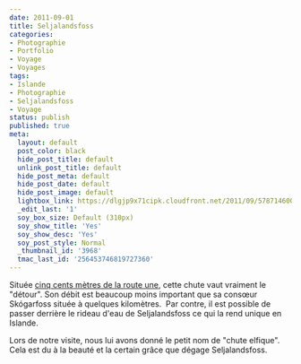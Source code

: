 ```yaml
---
date: 2011-09-01
title: Seljalandsfoss
categories:
- Photographie
- Portfolio
- Voyage
- Voyages
tags:
- Islande
- Photographie
- Seljalandsfoss
- Voyage
status: publish
published: true
meta:
  layout: default
  post_color: black
  hide_post_title: default
  unlink_post_title: default
  hide_post_meta: default
  hide_post_date: default
  hide_post_image: default
  lightbox_link: https://dlgjp9x71cipk.cloudfront.net/2011/09/5787146006_2dc9e7a20c_b1.jpg
  _edit_last: '1'
  soy_box_size: Default (310px)
  soy_show_title: 'Yes'
  soy_show_desc: 'Yes'
  soy_post_style: Normal
  _thumbnail_id: '3968'
  tmac_last_id: '256453746819727360'
---
```

Située <a title="Emplacement de la chute" href="https://g.co/maps/meh9">cinq cents mètres de la route une</a>, cette chute vaut vraiment le "détour".<!--more--> Son débit est beaucoup moins important que sa consœur Skógarfoss située à quelques kilomètres.  Par contre, il est possible de passer derrière le rideau d'eau de Seljalandsfoss ce qui la rend unique en Islande.

Lors de notre visite, nous lui avons donné le petit nom de "chute elfique". Cela est du à la beauté et la certain grâce que dégage Seljalandsfoss.
